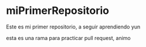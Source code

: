 # miPrimerRepositorio

Este es mi primer repositorio, a seguir aprendiendo yun


esta es una rama para practicar pull request, animo


